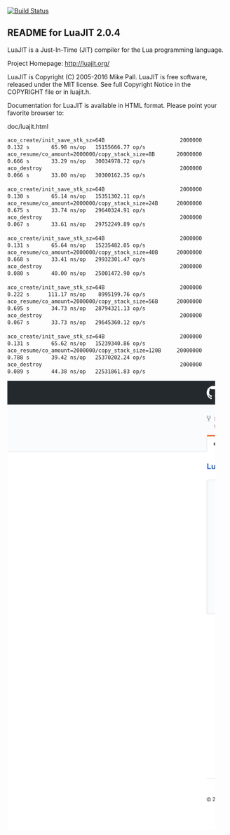 [![Build Status](https://travis-ci.org/remuscl/LuaJIT.svg?branch=master)](https://travis-ci.org/remuscl/LuaJIT)

README for LuaJIT 2.0.4
-----------------------

LuaJIT is a Just-In-Time (JIT) compiler for the Lua programming language.

Project Homepage: http://luajit.org/

LuaJIT is Copyright (C) 2005-2016 Mike Pall.
LuaJIT is free software, released under the MIT license.
See full Copyright Notice in the COPYRIGHT file or in luajit.h.

Documentation for LuaJIT is available in HTML format.
Please point your favorite browser to:

 doc/luajit.html

```
aco_create/init_save_stk_sz=64B                        2000000     0.132 s       65.98 ns/op   15155666.77 op/s
aco_resume/co_amount=2000000/copy_stack_size=8B       20000000     0.666 s       33.29 ns/op   30034978.72 op/s
aco_destroy                                            2000000     0.066 s       33.00 ns/op   30300162.35 op/s

aco_create/init_save_stk_sz=64B                        2000000     0.130 s       65.14 ns/op   15351302.11 op/s
aco_resume/co_amount=2000000/copy_stack_size=24B      20000000     0.675 s       33.74 ns/op   29640324.91 op/s
aco_destroy                                            2000000     0.067 s       33.61 ns/op   29752249.89 op/s

aco_create/init_save_stk_sz=64B                        2000000     0.131 s       65.64 ns/op   15235482.05 op/s
aco_resume/co_amount=2000000/copy_stack_size=40B      20000000     0.668 s       33.41 ns/op   29932301.47 op/s
aco_destroy                                            2000000     0.080 s       40.00 ns/op   25001472.90 op/s

aco_create/init_save_stk_sz=64B                        2000000     0.222 s      111.17 ns/op    8995199.76 op/s
aco_resume/co_amount=2000000/copy_stack_size=56B      20000000     0.695 s       34.73 ns/op   28794321.13 op/s
aco_destroy                                            2000000     0.067 s       33.73 ns/op   29645360.12 op/s

aco_create/init_save_stk_sz=64B                        2000000     0.131 s       65.62 ns/op   15239340.86 op/s
aco_resume/co_amount=2000000/copy_stack_size=120B     20000000     0.788 s       39.42 ns/op   25370202.24 op/s
aco_destroy                                            2000000     0.089 s       44.38 ns/op   22531861.83 op/s
```

![test](test.png)
 
